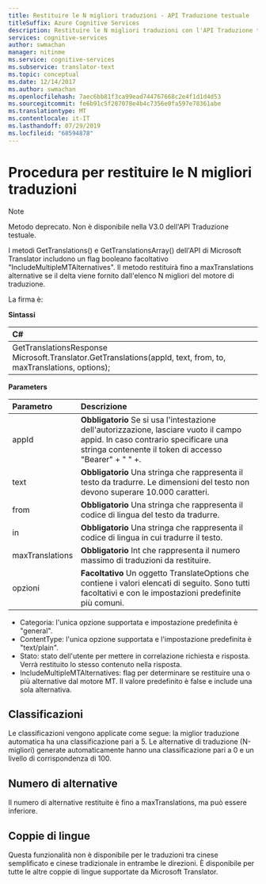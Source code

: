 ```yaml
---
title: Restituire le N migliori traduzioni - API Traduzione testuale
titleSuffix: Azure Cognitive Services
description: Restituire le N migliori traduzioni con l'API Traduzione testuale Microsoft.
services: cognitive-services
author: swmachan
manager: nitinme
ms.service: cognitive-services
ms.subservice: translator-text
ms.topic: conceptual
ms.date: 12/14/2017
ms.author: swmachan
ms.openlocfilehash: 7aec6bb81f3ca99ead744767668c2e4f1d1d4d53
ms.sourcegitcommit: fe6b91c5f287078e4b4c7356e0fa597e78361abe
ms.translationtype: MT
ms.contentlocale: it-IT
ms.lasthandoff: 07/29/2019
ms.locfileid: "68594878"
---
```

# <a name="how-to-return-n-best-translations"></a>Procedura per restituire le N migliori traduzioni

> [!NOTE]
> Metodo deprecato. Non è disponibile nella V3.0 dell'API Traduzione testuale.

I metodi GetTranslations() e GetTranslationsArray() dell'API di Microsoft Translator includono un flag booleano facoltativo "IncludeMultipleMTAlternatives".
Il metodo restituirà fino a maxTranslations alternative se il delta viene fornito dall'elenco N migliori del motore di traduzione.

La firma è:

**Sintassi**

| C# |
|:---|
| GetTranslationsResponse Microsoft.Translator.GetTranslations(appId, text, from, to, maxTranslations, options); |

**Parameters**

| Parametro | Descrizione |
|:---|:---|
| appId | **Obbligatorio** Se si usa l'intestazione dell'autorizzazione, lasciare vuoto il campo appid. In caso contrario specificare una stringa contenente il token di accesso "Bearer" + " " +.|
| text | **Obbligatorio** Una stringa che rappresenta il testo da tradurre. Le dimensioni del testo non devono superare 10.000 caratteri.|
| from | **Obbligatorio** Una stringa che rappresenta il codice di lingua del testo da tradurre. |
| in | **Obbligatorio** Una stringa che rappresenta il codice di lingua in cui tradurre il testo. |
| maxTranslations | **Obbligatorio** Int che rappresenta il numero massimo di traduzioni da restituire. |
| opzioni | **Facoltativo** Un oggetto TranslateOptions che contiene i valori elencati di seguito. Sono tutti facoltativi e con le impostazioni predefinite più comuni.

* Categoria: l'unica opzione supportata e impostazione predefinita è "general".
* ContentType: l'unica opzione supportata e l'impostazione predefinita è "text/plain".
* Stato: stato dell'utente per mettere in correlazione richiesta e risposta. Verrà restituito lo stesso contenuto nella risposta.
* IncludeMultipleMTAlternatives: flag per determinare se restituire una o più alternative dal motore MT. Il valore predefinito è false e include una sola alternativa.

## <a name="ratings"></a>Classificazioni
Le classificazioni vengono applicate come segue: la miglior traduzione automatica ha una classificazione pari a 5.
Le alternative di traduzione (N-migliori) generate automaticamente hanno una classificazione pari a 0 e un livello di corrispondenza di 100.

## <a name="number-of-alternatives"></a>Numero di alternative
Il numero di alternative restituite è fino a maxTranslations, ma può essere inferiore.

## <a name="language-pairs"></a>Coppie di lingue
Questa funzionalità non è disponibile per le traduzioni tra cinese semplificato e cinese tradizionale in entrambe le direzioni. È disponibile per tutte le altre coppie di lingue supportate da Microsoft Translator.
